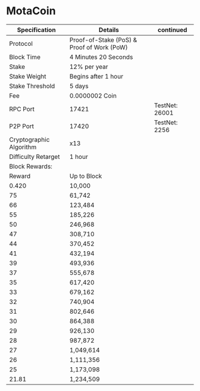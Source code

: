 <h1>MotaCoin</h1>


| Specification  | Details |	continued |
| ------------- | ------------- | ------------- |
| Protocol  |  Proof-of-Stake (PoS) & Proof of Work (PoW)|
| Block Time  | 4 Minutes 20 Seconds |
| Stake  | 12% per year |
| Stake Weight | Begins after 1 hour |
| Stake Threshold | 5 days |
| Fee | 0.0000002 Coin |
| RPC Port  | 17421  |  TestNet: 26001
| P2P Port | 17420 |  TestNet: 2256
| Cryptographic Algorithm  | x13  |
| Difficulty Retarget  | 1 hour |
| Block Rewards:
Reward | Up to Block   |  
0.420 |   10,000      |   
75    |   61,742      |    
66    |  123,484      |    
55    |  185,226      |    
50    |  246,968      |   
47    |  308,710      |    
44    |  370,452      |    
41    |  432,194      |    
39    |  493,936      |    
37    |  555,678      |    
35    |  617,420      |    
33    |  679,162      |    
32    |  740,904      |    
31    |  802,646      |    
30    |  864,388      |    
29    |  926,130      |    
28    |  987,872      |    
27    |  1,049,614    |    
26    |  1,111,356    |    
25    |  1,173,098    |    
21.81 |  1,234,509    |   

